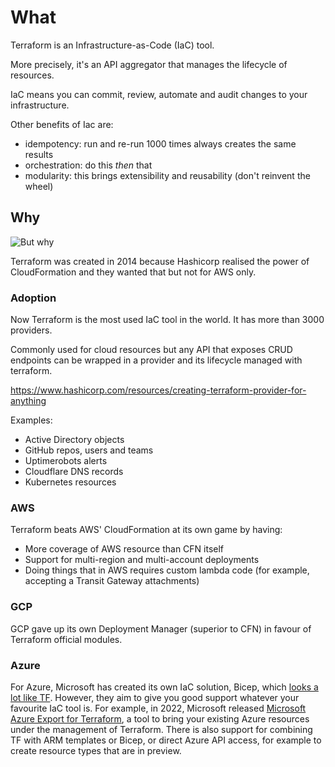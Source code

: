 # What

Terraform is an Infrastructure-as-Code (IaC) tool.

More precisely, it's an API aggregator that manages the lifecycle of
resources.

IaC means you can commit, review, automate and audit changes to your
infrastructure.

Other benefits of Iac are:

- idempotency: run and re-run 1000 times always creates the same results
- orchestration: do this *then* that
- modularity: this brings extensibility and reusability (don't reinvent
  the wheel)


## Why

![But why](https://raw.githubusercontent.com/jpedro/levelup-terraform/master/.github/assets/images/why.jpg)

Terraform was created in 2014 because Hashicorp realised the power of
CloudFormation and they wanted that but not for AWS only.


### Adoption

Now Terraform is the most used IaC tool in the world. It has more than
3000 providers.

Commonly used for cloud resources but any API that exposes CRUD
endpoints can be wrapped in a provider and its lifecycle managed with
terraform.

https://www.hashicorp.com/resources/creating-terraform-provider-for-anything

Examples:

- Active Directory objects
- GitHub repos, users and teams
- Uptimerobots alerts
- Cloudflare DNS records
- Kubernetes resources


### AWS

Terraform beats AWS' CloudFormation at its own game by having:

- More coverage of AWS resource than CFN itself
- Support for multi-region and multi-account deployments
- Doing things that in AWS requires custom lambda code (for example,
  accepting a Transit Gateway attachments)


### GCP

GCP gave up its own Deployment Manager (superior to CFN) in favour of
Terraform official modules.

### Azure

For Azure, Microsoft has created its own IaC solution, Bicep, which
[looks a lot like TF](https://learn.microsoft.com/en-us/training/modules/introduction-to-infrastructure-as-code-using-bicep/4-what-bicep).
However, they aim to give you good support whatever your favourite IaC tool is.
For example, in 2022, Microsoft released
[Microsoft Azure Export for Terraform](https://github.com/Azure/aztfexport),
a tool to bring your existing Azure resources under the management of Terraform.
There is also support for combining TF with ARM templates or Bicep, or direct
Azure API access, for example to create resource types that are in preview.
